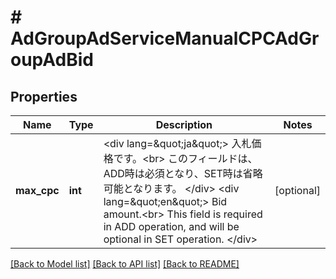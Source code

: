 # # AdGroupAdServiceManualCPCAdGroupAdBid

## Properties

Name | Type | Description | Notes
------------ | ------------- | ------------- | -------------
**max_cpc** | **int** | &lt;div lang&#x3D;\&quot;ja\&quot;&gt; 入札価格です。&lt;br&gt; このフィールドは、ADD時は必須となり、SET時は省略可能となります。 &lt;/div&gt; &lt;div lang&#x3D;\&quot;en\&quot;&gt; Bid amount.&lt;br&gt; This field is required in ADD operation, and will be optional in SET operation. &lt;/div&gt; | [optional]

[[Back to Model list]](../../README.md#models) [[Back to API list]](../../README.md#endpoints) [[Back to README]](../../README.md)
